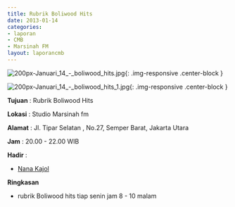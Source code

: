 ```yaml
---
title: Rubrik Boliwood Hits
date: 2013-01-14
categories:
- laporan
- CMB
- Marsinah FM
layout: laporancmb
---
```


![200px-Januari_14_-_boliwood_hits.jpg](/uploads/200px-Januari_14_-_boliwood_hits.jpg){: .img-responsive .center-block }

![200px-Januari_14_-_boliwood_hits_1.jpg](/uploads/200px-Januari_14_-_boliwood_hits_1.jpg){: .img-responsive .center-block }


**Tujuan** : Rubrik Boliwood Hits 

**Lokasi** : Studio Marsinah fm 

**Alamat** : Jl. Tipar Selatan , No.27, Semper Barat, Jakarta Utara 

**Jam** : 20.00 - 22.00 WIB 

**Hadir** :
* [Nana Kajol](http://wiki.ciptamedia.org/wiki/Nana_Kajol)

**Ringkasan**  
* rubrik Boliwood hits tiap senin jam 8 - 10 malam
